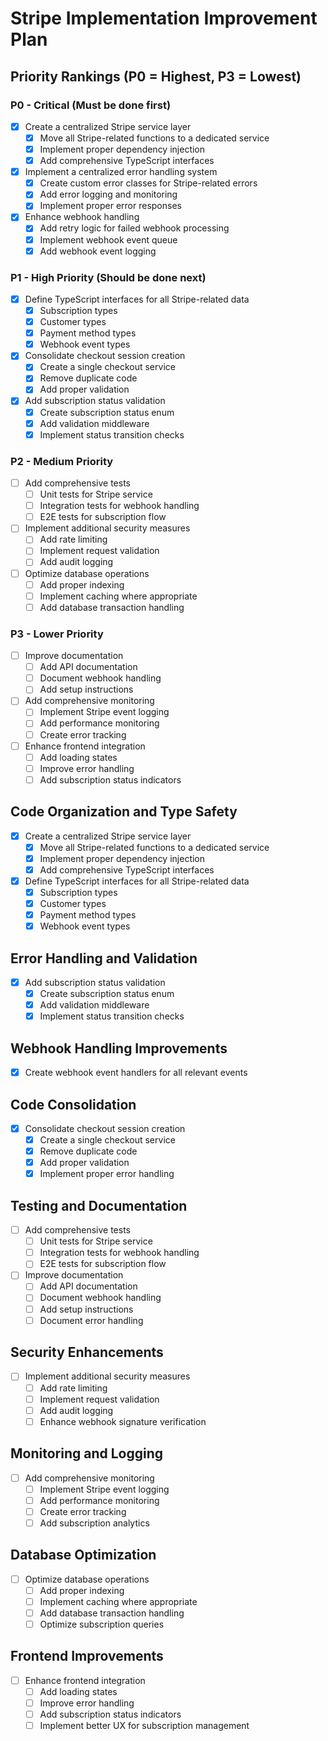 # Stripe Implementation Improvement Plan

## Priority Rankings (P0 = Highest, P3 = Lowest)

### P0 - Critical (Must be done first)
- [x] Create a centralized Stripe service layer
  - [x] Move all Stripe-related functions to a dedicated service
  - [x] Implement proper dependency injection
  - [x] Add comprehensive TypeScript interfaces
- [x] Implement a centralized error handling system
  - [x] Create custom error classes for Stripe-related errors
  - [x] Add error logging and monitoring
  - [x] Implement proper error responses
- [x] Enhance webhook handling
  - [x] Add retry logic for failed webhook processing
  - [x] Implement webhook event queue
  - [x] Add webhook event logging

### P1 - High Priority (Should be done next)
- [x] Define TypeScript interfaces for all Stripe-related data
  - [x] Subscription types
  - [x] Customer types
  - [x] Payment method types
  - [x] Webhook event types
- [x] Consolidate checkout session creation
  - [x] Create a single checkout service
  - [x] Remove duplicate code
  - [x] Add proper validation
- [x] Add subscription status validation
  - [x] Create subscription status enum
  - [x] Add validation middleware
  - [x] Implement status transition checks

### P2 - Medium Priority
- [ ] Add comprehensive tests
  - [ ] Unit tests for Stripe service
  - [ ] Integration tests for webhook handling
  - [ ] E2E tests for subscription flow
- [ ] Implement additional security measures
  - [ ] Add rate limiting
  - [ ] Implement request validation
  - [ ] Add audit logging
- [ ] Optimize database operations
  - [ ] Add proper indexing
  - [ ] Implement caching where appropriate
  - [ ] Add database transaction handling

### P3 - Lower Priority
- [ ] Improve documentation
  - [ ] Add API documentation
  - [ ] Document webhook handling
  - [ ] Add setup instructions
- [ ] Add comprehensive monitoring
  - [ ] Implement Stripe event logging
  - [ ] Add performance monitoring
  - [ ] Create error tracking
- [ ] Enhance frontend integration
  - [ ] Add loading states
  - [ ] Improve error handling
  - [ ] Add subscription status indicators

## Code Organization and Type Safety
- [x] Create a centralized Stripe service layer
  - [x] Move all Stripe-related functions to a dedicated service
  - [x] Implement proper dependency injection
  - [x] Add comprehensive TypeScript interfaces
- [x] Define TypeScript interfaces for all Stripe-related data
  - [x] Subscription types
  - [x] Customer types
  - [x] Payment method types
  - [x] Webhook event types

## Error Handling and Validation
- [x] Add subscription status validation
  - [x] Create subscription status enum
  - [x] Add validation middleware
  - [x] Implement status transition checks

## Webhook Handling Improvements
- [x] Create webhook event handlers for all relevant events

## Code Consolidation
- [x] Consolidate checkout session creation
  - [x] Create a single checkout service
  - [x] Remove duplicate code
  - [x] Add proper validation
  - [x] Implement proper error handling

## Testing and Documentation
- [ ] Add comprehensive tests
  - [ ] Unit tests for Stripe service
  - [ ] Integration tests for webhook handling
  - [ ] E2E tests for subscription flow
- [ ] Improve documentation
  - [ ] Add API documentation
  - [ ] Document webhook handling
  - [ ] Add setup instructions
  - [ ] Document error handling

## Security Enhancements
- [ ] Implement additional security measures
  - [ ] Add rate limiting
  - [ ] Implement request validation
  - [ ] Add audit logging
  - [ ] Enhance webhook signature verification

## Monitoring and Logging
- [ ] Add comprehensive monitoring
  - [ ] Implement Stripe event logging
  - [ ] Add performance monitoring
  - [ ] Create error tracking
  - [ ] Add subscription analytics

## Database Optimization
- [ ] Optimize database operations
  - [ ] Add proper indexing
  - [ ] Implement caching where appropriate
  - [ ] Add database transaction handling
  - [ ] Optimize subscription queries

## Frontend Improvements
- [ ] Enhance frontend integration
  - [ ] Add loading states
  - [ ] Improve error handling
  - [ ] Add subscription status indicators
  - [ ] Implement better UX for subscription management 
